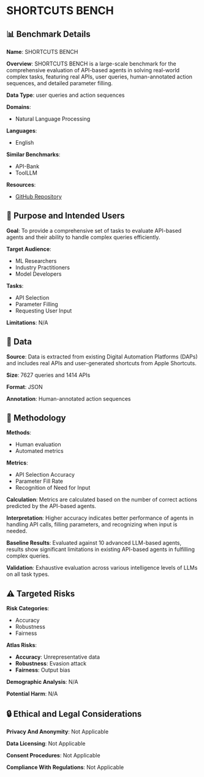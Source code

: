 # SHORTCUTS BENCH

## 📊 Benchmark Details

**Name**: SHORTCUTS BENCH

**Overview**: SHORTCUTS BENCH is a large-scale benchmark for the comprehensive evaluation of API-based agents in solving real-world complex tasks, featuring real APIs, user queries, human-annotated action sequences, and detailed parameter filling.

**Data Type**: user queries and action sequences

**Domains**:
- Natural Language Processing

**Languages**:
- English

**Similar Benchmarks**:
- API-Bank
- ToolLLM

**Resources**:
- [GitHub Repository](https://github.com/EachSheep/ShortcutsBench)

## 🎯 Purpose and Intended Users

**Goal**: To provide a comprehensive set of tasks to evaluate API-based agents and their ability to handle complex queries efficiently.

**Target Audience**:
- ML Researchers
- Industry Practitioners
- Model Developers

**Tasks**:
- API Selection
- Parameter Filling
- Requesting User Input

**Limitations**: N/A

## 💾 Data

**Source**: Data is extracted from existing Digital Automation Platforms (DAPs) and includes real APIs and user-generated shortcuts from Apple Shortcuts.

**Size**: 7627 queries and 1414 APIs

**Format**: JSON

**Annotation**: Human-annotated action sequences

## 🔬 Methodology

**Methods**:
- Human evaluation
- Automated metrics

**Metrics**:
- API Selection Accuracy
- Parameter Fill Rate
- Recognition of Need for Input

**Calculation**: Metrics are calculated based on the number of correct actions predicted by the API-based agents.

**Interpretation**: Higher accuracy indicates better performance of agents in handling API calls, filling parameters, and recognizing when input is needed.

**Baseline Results**: Evaluated against 10 advanced LLM-based agents, results show significant limitations in existing API-based agents in fulfilling complex queries.

**Validation**: Exhaustive evaluation across various intelligence levels of LLMs on all task types.

## ⚠️ Targeted Risks

**Risk Categories**:
- Accuracy
- Robustness
- Fairness

**Atlas Risks**:
- **Accuracy**: Unrepresentative data
- **Robustness**: Evasion attack
- **Fairness**: Output bias

**Demographic Analysis**: N/A

**Potential Harm**: N/A

## 🔒 Ethical and Legal Considerations

**Privacy And Anonymity**: Not Applicable

**Data Licensing**: Not Applicable

**Consent Procedures**: Not Applicable

**Compliance With Regulations**: Not Applicable
